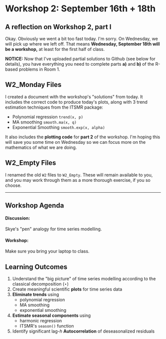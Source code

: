 # Workshop 2: September 16th + 18th

## A reflection on Workshop 2, part I

Okay. Obviously we went a bit too fast today. I'm sorry.
On Wednesday, we will pick up where we left off.
That means **Wednesday, September 18th will be a workshop,** 
at least for the first half of class.

**NOTICE:** Now that I've uploaded partial solutions to Github (see below for details),
you have everything you need to complete parts **a)** and **b)** of the R-based problems in Room 1.

## W2\_Monday Files

I created a document with the workshop's "solutions" from today. It includes the correct code to produce today's plots, along with 3 trend estimation techniques from the ITSMR package:

* Polynomial regression `trend(x, p)`
* MA smoothing `smooth.ma(x, q)`
* Exponential Smoothing `smooth.exp(x, alpha)`

It also includes the **plotting code** for **part 2** of the workshop.
I'm hoping this will save you some time on Wednesday so we can focus more on the mathematics of what we are doing.

## W2\_Empty Files

I renamed the old `W2` files to `W2_Empty`. These will remain available to you, and you may work through them as a more thorough exercise, if you so choose.

---

## Workshop Agenda

#### Discussion:
Skye's "pen" analogy for time series modelling.

#### Workshop:
Make sure you bring your laptop to class. 

## Learning Outcomes

1. Understand the "big picture" of time series modelling according to the classical decomposition $(\star)$
2. Create meaningful scientific **plots** for time series data
3. **Eliminate trends** using 
    - polynomial regression 
    - MA smoothing
    - exponential smoothing
4. **Estimate seasonal components** using
    - harmonic regression
    - ITSMR's `season()` function
5. Identify significant lag-$h$ **Autocorrelation** of deseasonalized residuals
